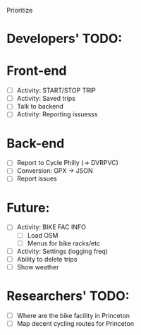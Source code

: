 Prioritize

# Developers' TODO:

# Front-end
  - [ ] Activity: START/STOP TRIP
  - [ ] Activity: Saved trips
  - [ ] Talk to backend
  - [ ] Activity: Reporting issuesss

# Back-end
  - [ ] Report to Cycle Philly (-> DVRPVC)
  - [ ] Conversion: GPX -> JSON
  - [ ] Report issues

# Future:
  - [ ] Activity: BIKE FAC INFO
    - [ ] Load OSM
    - [ ] Menus for bike racks/etc
  - [ ] Activity: Settings (logging freq)
  - [ ] Ability to delete trips
  - [ ] Show weather

# Researchers' TODO:
- [ ] Where are the bike facility in Princeton
- [ ] Map decent cycling routes for Princeton
